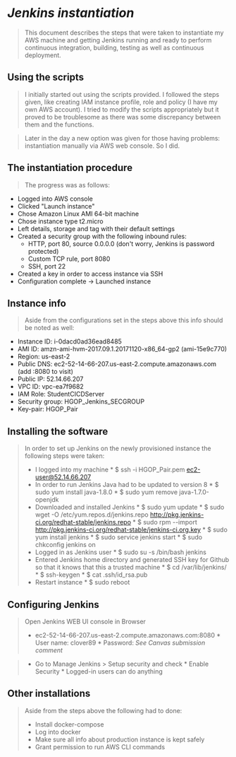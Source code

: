 # ***Jenkins instantiation***

> This document describes the steps that were taken to instantiate my AWS machine and getting Jenkins running and ready to perform continuous integration, building, testing
as well as continuous deployment.

## Using the scripts
> I initially started out using the scripts provided. I followed the steps given, like creating IAM instance profile, role and policy (I have my own AWS account). I tried to modify the scripts appropriately but it proved to be troublesome as there was some discrepancy between them and the functions.

> Later in the day a new option was given for those having problems: instantiation manually via AWS web console. So I did.


## The instantiation procedure

> The progress was as follows:
  * Logged into AWS console
  * Clicked "Launch instance"
  * Chose Amazon Linux AMI 64-bit machine
  * Chose instance type t2.micro
  * Left details, storage and tag with their default settings
  * Created a security group with the following inbound rules:
    - HTTP, port 80, source 0.0.0.0 (don't worry, Jenkins is password protected)
    - Custom TCP rule, port 8080
    - SSH, port 22
  * Created a key in order to access instance via SSH
  * Configuration complete -> Launched instance

## Instance info

> Aside from the configurations set in the steps above this info should be noted as well:
  * Instance ID: i-0dacd0ad36ead8485
  * AMI ID: amzn-ami-hvm-2017.09.1.20171120-x86_64-gp2 (ami-15e9c770)
  * Region: us-east-2
  * Public DNS: ec2-52-14-66-207.us-east-2.compute.amazonaws.com (add :8080 to visit)
  * Public IP: 52.14.66.207
  * VPC ID: vpc-ea7f9682
  * IAM Role: StudentCICDServer
  * Security group: HGOP_Jenkins_SECGROUP
  * Key-pair: HGOP_Pair

## Installing the software

> In order to set up Jenkins on the newly provisioned instance the following steps were taken:
> * I logged into my machine
    * $ ssh -i HGOP_Pair.pem ec2-user@52.14.66.207
> * In order to run Jenkins Java had to be updated to version 8
    * $ sudo yum install java-1.8.0
    * $ sudo yum remove java-1.7.0-openjdk
> * Downloaded and installed Jenkins
    * $ sudo yum update
    * $ sudo wget -O /etc/yum.repos.d/jenkins.repo http://pkg.jenkins-ci.org/redhat-stable/jenkins.repo
    * $ sudo rpm --import http://pkg.jenkins-ci.org/redhat-stable/jenkins-ci.org.key
    * $ sudo yum install jenkins
    * $ sudo service jenkins start
    * $ sudo chkconfig jenkins on
> * Logged in as Jenkins user
    * $ sudo su -s /bin/bash jenkins
> * Entered Jenkins home directory and generated SSH key for Github so that it knows that this a trusted machine
    * $ cd /var/lib/jenkins/
    * $ ssh-keygen
    * $ cat .ssh/id_rsa.pub
> * Restart instance
    * $ sudo reboot

## Configuring Jenkins

> Open Jenkins WEB UI console in Browser
> * ec2-52-14-66-207.us-east-2.compute.amazonaws.com:8080
    * User name: clover89
    * Password: *See Canvas submission comment*

> * Go to Manage Jenkins > Setup security and check
    * Enable Security
    * Logged-in users can do anything

## Other installations

> Aside from the steps above the following had to done:
> * Install docker-compose
> * Log into docker
> * Make sure all info about production instance is kept safely
> * Grant permission to run AWS CLI commands
